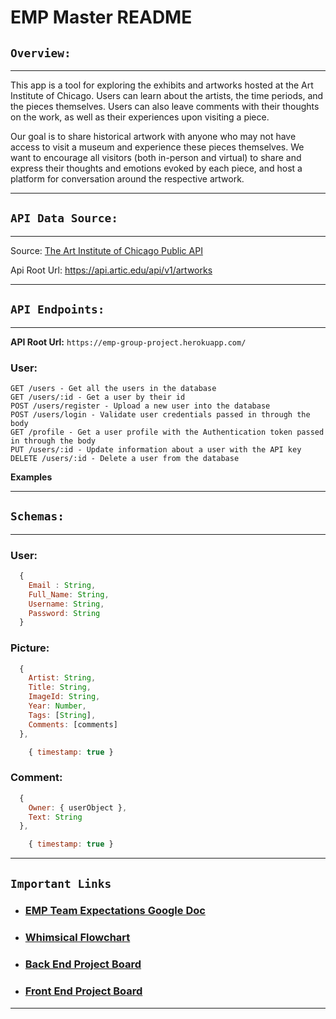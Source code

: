 # EMP Master README

## `Overview:`

---

This app is a tool for exploring the exhibits and artworks hosted at the Art Institute of Chicago. Users can learn about the artists, the time periods, and the pieces themselves. Users can also leave comments with their thoughts on the work, as well as their experiences upon visiting a piece.

Our goal is to share historical artwork with anyone who may not have access to visit a museum and experience these pieces themselves. We want to encourage all visitors (both in-person and virtual) to share and express their thoughts and emotions evoked by each piece, and host a platform for conversation around the respective artwork.

---

## `API Data Source:`

---

Source: [The Art Institute of Chicago Public API](https://www.artic.edu/open-access/public-api)

Api Root Url: https://api.artic.edu/api/v1/artworks

---

## `API Endpoints:`

---

**API Root Url:** `https://emp-group-project.herokuapp.com/`

### User:

```
GET /users - Get all the users in the database
GET /users/:id - Get a user by their id
POST /users/register - Upload a new user into the database
POST /users/login - Validate user credentials passed in through the body
GET /profile - Get a user profile with the Authentication token passed in through the body
PUT /users/:id - Update information about a user with the API key
DELETE /users/:id - Delete a user from the database
```

**Examples**

---

## `Schemas:`

---

### User:

```javascript
  {
    Email : String,
    Full_Name: String,
    Username: String,
    Password: String
  }
```

### Picture:

```javascript
  {
    Artist: String,
    Title: String,
    ImageId: String,
    Year: Number,
    Tags: [String],
    Comments: [comments]
  },

    { timestamp: true }
```

### Comment:

```javascript
  {
    Owner: { userObject },
    Text: String
  },

    { timestamp: true }
```

---

## `Important Links`

- ### [EMP Team Expectations Google Doc](https://docs.google.com/document/d/1bGwMuPmrwVGNWlPxbOGGk54fBWZk22zdcrrTcyDf9JA/edit)
- ### [Whimsical Flowchart](https://whimsical.com/emp-project-8-virtual-art-institute-of-chicago-XUUhQQoKXsa77UkSPqMy4F)
- ### [Back End Project Board](https://github.com/mraznick/emp-back-end/projects?type=new)
- ### [Front End Project Board](https://github.com/mraznick/emp-front-end/projects?type=new)

---
